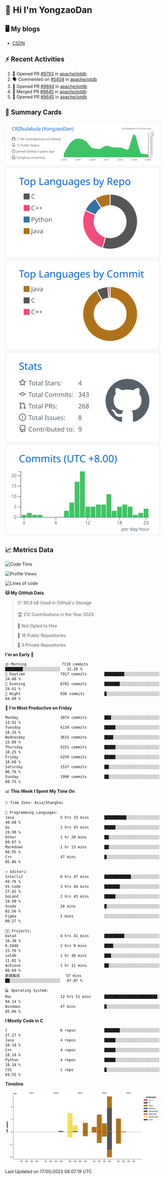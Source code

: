 # 👋 Hi I'm YongzaoDan

## 🖥 My blogs
  + [CSDN](https://blog.csdn.net/CRZbulabula?type=blog)

## ⚡ Recent Activities
<!--START_SECTION:activity-->
1. 💪 Opened PR [#9793](https://github.com/apache/iotdb/pull/9793) in [apache/iotdb](https://github.com/apache/iotdb)
2. 🗣 Commented on [#5408](https://github.com/apache/iotdb/issues/5408) in [apache/iotdb](https://github.com/apache/iotdb)
3. 💪 Opened PR [#9694](https://github.com/apache/iotdb/pull/9694) in [apache/iotdb](https://github.com/apache/iotdb)
4. 🎉 Merged PR [#9645](https://github.com/apache/iotdb/pull/9645) in [apache/iotdb](https://github.com/apache/iotdb)
5. 💪 Opened PR [#9645](https://github.com/apache/iotdb/pull/9645) in [apache/iotdb](https://github.com/apache/iotdb)
<!--END_SECTION:activity-->

## 🎑 Summary Cards

[![](https://raw.githubusercontent.com/CRZbulabula/CRZbulabula/main/profile-summary-card-output/github/0-profile-details.svg)](https://github.com/vn7n24fzkq/github-profile-summary-cards)
[![](https://raw.githubusercontent.com/CRZbulabula/CRZbulabula/main/profile-summary-card-output/github/1-repos-per-language.svg)](https://github.com/vn7n24fzkq/github-profile-summary-cards) [![](https://raw.githubusercontent.com/CRZbulabula/CRZbulabula/main/profile-summary-card-output/github/2-most-commit-language.svg)](https://github.com/vn7n24fzkq/github-profile-summary-cards)
[![](https://raw.githubusercontent.com/CRZbulabula/CRZbulabula/main/profile-summary-card-output/github/3-stats.svg)](https://github.com/vn7n24fzkq/github-profile-summary-cards) [![](https://raw.githubusercontent.com/CRZbulabula/CRZbulabula/main/profile-summary-card-output/github/4-productive-time.svg)](https://github.com/vn7n24fzkq/github-profile-summary-cards)

## 📈 Metrics Data

<!--START_SECTION:waka-->
![Code Time](http://img.shields.io/badge/Code%20Time-124%20hrs%2051%20mins-blue)

![Profile Views](http://img.shields.io/badge/Profile%20Views-14-blue)

![Lines of code](https://img.shields.io/badge/From%20Hello%20World%20I%27ve%20Written-18.4%20million%20lines%20of%20code-blue)

**🐱 My GitHub Data** 

> 📦 90.9 kB Used in GitHub's Storage 
 > 
> 🏆 212 Contributions in the Year 2023
 > 
> 🚫 Not Opted to Hire
 > 
> 📜 18 Public Repositories 
 > 
> 🔑 3 Private Repositories 
 > 
**I'm an Early 🐤** 

```text
🌞 Morning                7118 commits        ████████░░░░░░░░░░░░░░░░░   31.29 % 
🌆 Daytime                7917 commits        █████████░░░░░░░░░░░░░░░░   34.80 % 
🌃 Evening                6782 commits        ███████░░░░░░░░░░░░░░░░░░   29.81 % 
🌙 Night                  930 commits         █░░░░░░░░░░░░░░░░░░░░░░░░   04.09 % 
```
📅 **I'm Most Productive on Friday** 

```text
Monday                   3074 commits        ███░░░░░░░░░░░░░░░░░░░░░░   13.51 % 
Tuesday                  4130 commits        █████░░░░░░░░░░░░░░░░░░░░   18.16 % 
Wednesday                3615 commits        ████░░░░░░░░░░░░░░░░░░░░░   15.89 % 
Thursday                 4151 commits        █████░░░░░░░░░░░░░░░░░░░░   18.25 % 
Friday                   4250 commits        █████░░░░░░░░░░░░░░░░░░░░   18.68 % 
Saturday                 1537 commits        ██░░░░░░░░░░░░░░░░░░░░░░░   06.76 % 
Sunday                   1990 commits        ██░░░░░░░░░░░░░░░░░░░░░░░   08.75 % 
```


📊 **This Week I Spent My Time On** 

```text
🕑︎ Time Zone: Asia/Shanghai

💬 Programming Languages: 
Java                     5 hrs 33 mins       ██████████░░░░░░░░░░░░░░░   40.68 % 
Go                       2 hrs 43 mins       █████░░░░░░░░░░░░░░░░░░░░   19.99 % 
Other                    1 hr 20 mins        ██░░░░░░░░░░░░░░░░░░░░░░░   09.87 % 
Markdown                 1 hr 13 mins        ██░░░░░░░░░░░░░░░░░░░░░░░   08.95 % 
C++                      47 mins             █░░░░░░░░░░░░░░░░░░░░░░░░   05.86 % 

🔥 Editors: 
IntelliJ                 6 hrs 47 mins       ████████████░░░░░░░░░░░░░   49.76 % 
VS Code                  3 hrs 44 mins       ███████░░░░░░░░░░░░░░░░░░   27.42 % 
GoLand                   2 hrs 43 mins       █████░░░░░░░░░░░░░░░░░░░░   19.99 % 
Xcode                    20 mins             █░░░░░░░░░░░░░░░░░░░░░░░░   02.56 % 
Figma                    2 mins              ░░░░░░░░░░░░░░░░░░░░░░░░░   00.27 % 

🐱‍💻 Projects: 
DataX                    4 hrs 41 mins       █████████░░░░░░░░░░░░░░░░   34.38 % 
6.5840                   2 hrs 9 mins        ████░░░░░░░░░░░░░░░░░░░░░   15.76 % 
iotdb                    1 hr 30 mins        ███░░░░░░░░░░░░░░░░░░░░░░   11.01 % 
Achieve                  1 hr 11 mins        ██░░░░░░░░░░░░░░░░░░░░░░░   08.69 % 
数据集成                     57 mins             ██░░░░░░░░░░░░░░░░░░░░░░░   07.07 % 

💻 Operating System: 
Mac                      12 hrs 51 mins      ████████████████████████░   94.14 % 
Windows                  47 mins             █░░░░░░░░░░░░░░░░░░░░░░░░   05.86 % 
```

**I Mostly Code in C** 

```text
C                        6 repos             ███████░░░░░░░░░░░░░░░░░░   27.27 % 
Java                     4 repos             █████░░░░░░░░░░░░░░░░░░░░   18.18 % 
C++                      4 repos             █████░░░░░░░░░░░░░░░░░░░░   18.18 % 
Python                   4 repos             █████░░░░░░░░░░░░░░░░░░░░   18.18 % 
CSS                      1 repo              █░░░░░░░░░░░░░░░░░░░░░░░░   04.55 % 
```



**Timeline**

![Lines of Code chart](https://raw.githubusercontent.com/CRZbulabula/CRZbulabula/main/assets/bar_graph.png)


 Last Updated on 17/05/2023 08:07:19 UTC
<!--END_SECTION:waka-->

